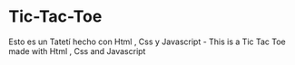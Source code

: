 # Tic-Tac-Toe
Esto es un Tatetí hecho con Html , Css y Javascript - This is a Tic Tac Toe made with Html , Css and Javascript
